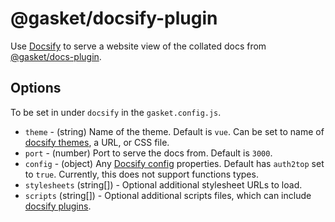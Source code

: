 # @gasket/docsify-plugin

Use [Docsify] to serve a website view of the collated docs from
[@gasket/docs-plugin]. 

## Options

To be set in under `docsify` in the `gasket.config.js`.

- `theme` - (string) Name of the theme. Default is `vue`. Can be set to name of
  [docsify themes], a URL, or CSS file.
- `port` - (number) Port to serve the docs from. Default is `3000`.
- `config` - (object) Any [Docsify config] properties. Default has
  `auth2top` set to `true`. Currently, this does not support functions types.
- `stylesheets` (string[]) - Optional additional stylesheet URLs to load.
- `scripts` (string[]) - Optional additional scripts files, which can include
  [docsify plugins].

[Docsify]: https://docsify.js.org
[docsify themes]: https://docsify.js.org/#/themes
[docsify config]: https://docsify.js.org/#/configuration
[docsify plugins]: https://docsify.js.org/#/plugins

[@gasket/docs-plugin]: /packages/gasket-docs-plugin/README.md
